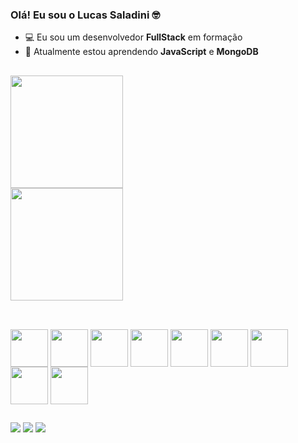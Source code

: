 ### Olá! Eu sou o Lucas Saladini 🤓

- 💻 Eu sou um desenvolvedor <b>FullStack</b> em formação 
- 📖 Atualmente estou aprendendo <b>JavaScript</b> e <b>MongoDB</b>

##
<div style='display: flex; flex-direction: column'>
   <img height='180em' src='https://github-readme-stats.vercel.app/api?username=lucassaladini&show_icons=tue&theme=chartreuse-dark&include_all_commits=true&count_private=true' />
    <img height='180em' src='https://github-readme-stats.vercel.app/api/top-langs/?username=lucassaladini&layout=compact&langs_count=16&theme=chartreuse-dark' />
</div>
  
 ##
 
 <div style='display: inline_block'><br>
  <img align='center' src="https://cdn.jsdelivr.net/gh/devicons/devicon/icons/html5/html5-plain-wordmark.svg" width='60'/>
  <img align='center' src="https://cdn.jsdelivr.net/gh/devicons/devicon/icons/css3/css3-plain-wordmark.svg" width='60'/>
  <img align='center' src="https://cdn.jsdelivr.net/gh/devicons/devicon/icons/javascript/javascript-plain.svg" width='60'/>
  <img align='center' src="https://cdn.jsdelivr.net/gh/devicons/devicon/icons/react/react-original-wordmark.svg" width='60'/>
  <img align='center' src="https://cdn.jsdelivr.net/gh/devicons/devicon/icons/bootstrap/bootstrap-plain-wordmark.svg" width='60'/>
  <img align='center' src="https://cdn.jsdelivr.net/gh/devicons/devicon/icons/nodejs/nodejs-plain-wordmark.svg" width='60'/>
  <img align='center' src="https://cdn.jsdelivr.net/gh/devicons/devicon/icons/mysql/mysql-plain-wordmark.svg" width='60'/>
  <img align='center' src="https://cdn.jsdelivr.net/gh/devicons/devicon/icons/mongodb/mongodb-plain-wordmark.svg" width='60'/>
  <img align='center' src="https://cdn.jsdelivr.net/gh/devicons/devicon/icons/php/php-plain.svg" width='60'/>
 </div>
 
 ##
 
 <div>
  <a href='https://lucassaladini.medium.com/' target='_black'><img src='https://img.shields.io/badge/Medium-12100E?style=for-the-badge&logo=medium&logoColor=white' /></a>
  <a href='https://www.linkedin.com/in/lucas-saladini/' target='_black'><img src='https://img.shields.io/badge/LinkedIn-0077B5?style=for-the-badge&logo=linkedin&logoColor=white' /></a>
  <a href='mailto:lucassaladini@gmail.com'><img src='https://img.shields.io/badge/-Gmail-%233333?style=for-the-badge&logo=gmail&logoColor=white'></a>
 </div>
